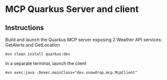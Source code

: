 # MCP Quarkus Server and client

## Instructions

Build and launch the Quarkus MCP server exposing 2 Weather API services: GetAlerts and GetLocation

```shell
mvn clean install quarkus:dev
```

In a separate terminal, launch the client
```shell
mvn exec:java -Dexec.mainClass="dev.snowdrop.mcp.McpClient"
```